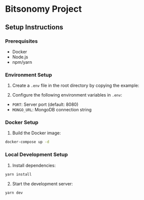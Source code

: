 # Bitsonomy Project

## Setup Instructions

### Prerequisites
- Docker
- Node.js
- npm/yarn

### Environment Setup

1. Create a `.env` file in the root directory by copying the example:


2. Configure the following environment variables in `.env`:
- `PORT`: Server port (default: 8080)
- `MONGO_URL`: MongoDB connection string

### Docker Setup

1. Build the Docker image:

```bash
docker-compose up -d
```


### Local Development Setup

1. Install dependencies:

```bash
yarn install
```


2. Start the development server:

```bash
yarn dev
```